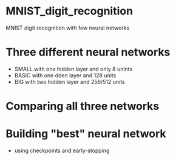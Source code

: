# MNIST_digit_recognition

MNIST digit recognition with few neural networks

# Three different neural networks

  - SMALL with one hidden layer and only 8 unints
  - BASIC with one dden layer and 128 units
  - BIG with two hidden layer and 256/512 units 

# Comparing all three networks

# Building "best" neural network 
  - using checkpoints and early-stopping
  
